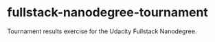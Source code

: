 # fullstack-nanodegree-tournament
Tournament results exercise for the Udacity Fullstack Nanodegree.
